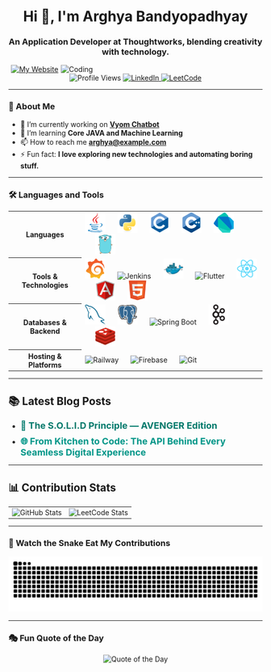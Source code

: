 <h1 align="center">Hi 👋, I'm Arghya Bandyopadhyay</h1>
<h3 align="center">An Application Developer at Thoughtworks, blending creativity with technology.</h3>

<img align="right" alt="Coding" width="400" src="https://media.giphy.com/media/qgQUggAC3Pfv687qPC/giphy.gif">

<p align="center">
  <a href="https://vyom-chatbot-app.onrender.com">
    <img src="https://img.shields.io/badge/My%20Website-RUNNING-green?style=for-the-badge&logo=github" alt="My Website"/>
  </a>
  <img src="https://komarev.com/ghpvc/?username=arghya-bandyopadhyay-30&color=red&style=for-the-badge" alt="Profile Views"/>
  <a href="https://www.linkedin.com/in/arghya-bandyopadhyay">
    <img src="https://img.shields.io/badge/LinkedIn-CONNECT%20WITH%20ME-blue?style=for-the-badge&logo=linkedin" alt="LinkedIn"/>
  </a>
  <a href="https://leetcode.com/u/arghya-bandyopadhyay/">
    <img src="https://img.shields.io/badge/LeetCode-Profile-orange?style=for-the-badge&logo=leetcode" alt="LeetCode"/>
  </a>
</p>

---

### 🌟 About Me
- 🔭 I’m currently working on **[Vyom Chatbot](https://vyom-chatbot-app.onrender.com)**
- 🌱 I’m learning **Core JAVA and Machine Learning**
- 📫 How to reach me **arghya@example.com**
- ⚡ Fun fact: **I love exploring new technologies and automating boring stuff.**

---

### 🛠️ Languages and Tools

<table>
  <tr>
    <th>Languages</th>
    <td>
      <img src="https://raw.githubusercontent.com/devicons/devicon/master/icons/java/java-original.svg" alt="Java" title="Java" width="40" height="40"/>
      <img src="https://raw.githubusercontent.com/devicons/devicon/master/icons/python/python-original.svg" alt="Python" title="Python" width="40" height="40" style="margin-left: 20px;"/>
      <img src="https://raw.githubusercontent.com/devicons/devicon/master/icons/c/c-original.svg" alt="C" title="C" width="40" height="40" style="margin-left: 20px;"/>
      <img src="https://raw.githubusercontent.com/devicons/devicon/master/icons/cplusplus/cplusplus-original.svg" alt="C++" title="C++" width="40" height="40" style="margin-left: 20px;"/>
      <img src="https://raw.githubusercontent.com/devicons/devicon/master/icons/dart/dart-original.svg" alt="Dart" title="Dart" width="40" height="40" style="margin-left: 20px;"/>
      <img src="https://raw.githubusercontent.com/devicons/devicon/master/icons/go/go-original.svg" alt="Go" title="Go" width="40" height="40" style="margin-left: 20px;"/>
    </td>
  </tr>
  <tr>
    <th>Tools & Technologies</th>
    <td>
      <img src="https://raw.githubusercontent.com/devicons/devicon/master/icons/grafana/grafana-original.svg" alt="Grafana" title="Grafana" width="40" height="40"/>
      <img src="https://www.vectorlogo.zone/logos/jenkins/jenkins-icon.svg" alt="Jenkins" title="Jenkins" width="40" height="40" style="margin-left: 20px;"/>
      <img src="https://raw.githubusercontent.com/devicons/devicon/master/icons/docker/docker-original.svg" alt="Docker" title="Docker" width="40" height="40" style="margin-left: 20px;"/>
      <img src="https://www.vectorlogo.zone/logos/flutterio/flutterio-icon.svg" alt="Flutter" title="Flutter" width="40" height="40" style="margin-left: 20px;"/>
      <img src="https://raw.githubusercontent.com/devicons/devicon/master/icons/react/react-original.svg" alt="React" title="React" width="40" height="40" style="margin-left: 20px;"/>
      <img src="https://raw.githubusercontent.com/devicons/devicon/master/icons/angularjs/angularjs-original.svg" alt="Angular" title="Angular" width="40" height="40" style="margin-left: 20px;"/>
      <img src="https://raw.githubusercontent.com/devicons/devicon/master/icons/html5/html5-original.svg" alt="HTML5" title="HTML5" width="40" height="40" style="margin-left: 20px;"/>
    </td>
  </tr>
  <tr>
    <th>Databases & Backend</th>
    <td>
      <img src="https://raw.githubusercontent.com/devicons/devicon/master/icons/mysql/mysql-original.svg" alt="MySQL" title="MySQL" width="40" height="40"/>
      <img src="https://raw.githubusercontent.com/devicons/devicon/master/icons/postgresql/postgresql-original.svg" alt="PostgreSQL" title="PostgreSQL" width="40" height="40" style="margin-left: 20px;"/>
      <img src="https://www.vectorlogo.zone/logos/springio/springio-icon.svg" alt="Spring Boot" title="Spring Boot" width="40" height="40" style="margin-left: 20px;"/>
      <img src="https://raw.githubusercontent.com/devicons/devicon/master/icons/apachekafka/apachekafka-original.svg" alt="Kafka" title="Kafka" width="40" height="40" style="margin-left: 20px;"/>
      <img src="https://raw.githubusercontent.com/devicons/devicon/master/icons/redis/redis-original.svg" alt="Redis" title="Redis" width="40" height="40" style="margin-left: 20px;"/>
    </td>
  </tr>
  <tr>
    <th>Hosting & Platforms</th>
    <td>
      <img src="https://railway.app/brand/logo-light.png" alt="Railway" title="Railway" width="40" height="40"/>
      <img src="https://www.vectorlogo.zone/logos/firebase/firebase-icon.svg" alt="Firebase" title="Firebase" width="40" height="40" style="margin-left: 20px;"/>
      <img src="https://www.vectorlogo.zone/logos/git-scm/git-scm-icon.svg" alt="Git" title="Git" width="40" height="40" style="margin-left: 20px;"/>
    </td>
  </tr>
</table>

---

<h2>📚 Latest Blog Posts</h2>
<ul>
  <li style="margin-bottom: 10px;">
    <a href="https://medium.com/@arghya.banerjee/the-s-o-l-i-d-principle-avenger-edition-9b12939e3214" style="color: #00796b; font-weight: bold; font-size: 18px; text-decoration: none;">
      🔗 The S.O.L.I.D Principle — AVENGER Edition
    </a>
  </li>
  <li>
    <a href="https://medium.com/@arghya.banerjee/from-kitchen-to-code-the-hidden-role-of-apis-in-our-connected-world-a59d11e46e89" style="color: #009688; font-weight: bold; font-size: 18px; text-decoration: none;">
      🌐 From Kitchen to Code: The API Behind Every Seamless Digital Experience
    </a>
  </li>
</ul>

---

## 📊 Contribution Stats

<table style="border: none;">
  <tr>
    <!-- GitHub Stats -->
    <td align="center" style="border: none;">
      <img src="https://github-readme-stats.vercel.app/api?username=arghya-bandyopadhyay-30&show_icons=true&title_color=00e676&icon_color=00e676&text_color=ffffff&bg_color=30,004d40,00796b,009688,4db6ac" alt="GitHub Stats"/>
    </td>
    <!-- LeetCode Stats -->
    <td align="center" style="border: none;">
      <img src="https://leetcard.jacoblin.cool/arghya-bandyopadhyay?theme=light&font=Ubuntu&ext=heatmap&bg_color=30,004d40,00796b,009688,4db6ac&text_color=ffffff&title_color=00e676" alt="LeetCode Stats"/>
    </td>
  </tr>
</table>

---

### 🐍 Watch the Snake Eat My Contributions
<p align="center">
  <img src="https://github.com/arghya-bandyopadhyay-30/arghya-bandyopadhyay-30/blob/output/github-contribution-grid-snake.svg" alt="snake animation">
</p>

---

### 🎭 Fun Quote of the Day
<p align="center">
  <img src="https://api.quotable.io/random?tags=technology&maxLength=100" alt="Quote of the Day">
</p>
